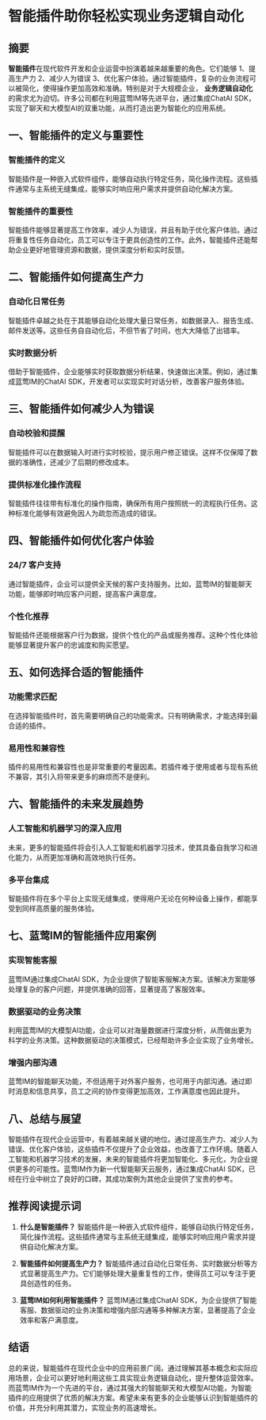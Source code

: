 # 智能插件助你轻松实现业务逻辑自动化

## 摘要

**智能插件**在现代软件开发和企业运营中扮演着越来越重要的角色。它们能够 1、提高生产力 2、减少人为错误 3、优化客户体验。通过智能插件，复杂的业务流程可以被简化，使得操作更加高效和准确。特别是对于大规模企业， **业务逻辑自动化** 的需求尤为迫切。许多公司都在利用蓝莺IM等先进平台，通过集成ChatAI SDK，实现了聊天和大模型AI的双重功能，从而打造出更为智能化的应用系统。

## 一、智能插件的定义与重要性

### 智能插件的定义

智能插件是一种嵌入式软件组件，能够自动执行特定任务，简化操作流程。这些插件通常与主系统无缝集成，能够实时响应用户需求并提供自动化解决方案。

### 智能插件的重要性

智能插件能够显著提高工作效率，减少人为错误，并且有助于优化客户体验。通过将重复性任务自动化，员工可以专注于更具创造性的工作。此外，智能插件还能帮助企业更好地管理资源和数据，提供深度分析和实时反馈。

## 二、智能插件如何提高生产力

### 自动化日常任务

智能插件卓越之处在于其能够自动化处理大量日常任务，如数据录入、报告生成、邮件发送等。这些任务自自动化后，不但节省了时间，也大大降低了出错率。

### 实时数据分析

借助于智能插件，企业能够实时获取数据分析结果，快速做出决策。例如，通过集成蓝莺IM的ChatAI SDK，开发者可以实现实时对话分析，改善客户服务体验。

## 三、智能插件如何减少人为错误

### 自动校验和提醒

智能插件可以在数据输入时进行实时校验，提示用户修正错误。这样不仅保障了数据的准确性，还减少了后期的修改成本。

### 提供标准化操作流程

智能插件往往带有标准化的操作指南，确保所有用户按照统一的流程执行任务。这种标准化能够有效避免因人为疏忽而造成的错误。

## 四、智能插件如何优化客户体验

### 24/7 客户支持

通过智能插件，企业可以提供全天候的客户支持服务。比如，蓝莺IM的智能聊天功能，能够即时响应客户问题，提高客户满意度。

### 个性化推荐

智能插件还能根据客户行为数据，提供个性化的产品或服务推荐。这种个性化体验能够显著提升客户的忠诚度和购买愿望。

## 五、如何选择合适的智能插件

### 功能需求匹配

在选择智能插件时，首先需要明确自己的功能需求。只有明确需求，才能选择到最合适的插件。

### 易用性和兼容性

插件的易用性和兼容性也是非常重要的考量因素。若插件难于使用或者与现有系统不兼容，其引入将带来更多的麻烦而不是便利。

## 六、智能插件的未来发展趋势

### 人工智能和机器学习的深入应用

未来，更多的智能插件将会引入人工智能和机器学习技术，使其具备自我学习和进化能力，从而更加准确和高效地执行任务。

### 多平台集成

智能插件将在多个平台上实现无缝集成，使得用户无论在何种设备上操作，都能享受到同样高质量的服务体验。

## 七、蓝莺IM的智能插件应用案例

### 实现智能客服

蓝莺IM通过集成ChatAI SDK，为企业提供了智能客服解决方案。该解决方案能够处理复杂的客户问题，并提供准确的回答，显著提高了客服效率。

### 数据驱动的业务决策

利用蓝莺IM的大模型AI功能，企业可以对海量数据进行深度分析，从而做出更为科学的业务决策。这种数据驱动的决策模式，已经帮助许多企业实现了业务增长。

### 增强内部沟通

蓝莺IM的智能聊天功能，不但适用于对外客户服务，也可用于内部沟通。通过即时消息和信息共享，员工之间的协作变得更加高效，工作满意度也因此提升。

## 八、总结与展望

智能插件在现代企业运营中，有着越来越关键的地位。通过提高生产力、减少人为错误、优化客户体验，这些插件不仅提升了企业效益，也改善了工作环境。随着人工智能和机器学习技术的发展，未来的智能插件将更加智能化、多元化，为企业提供更多的可能性。蓝莺IM作为新一代智能聊天云服务，通过集成ChatAI SDK，已经在行业中树立了良好的口碑，其成功案例为其他企业提供了宝贵的参考。

## 推荐阅读提示词

1. **什么是智能插件？**
   智能插件是一种嵌入式软件组件，能够自动执行特定任务，简化操作流程。这些插件通常与主系统无缝集成，能够实时响应用户需求并提供自动化解决方案。

2. **智能插件如何提高生产力？**
   智能插件通过自动化日常任务、实时数据分析等方式显著提高生产力。它们能够处理大量重复性的工作，使得员工可以专注于更具创造性的任务。

3. **蓝莺IM如何利用智能插件？**
   蓝莺IM通过集成ChatAI SDK，为企业提供了智能客服、数据驱动的业务决策和增强内部沟通等多种解决方案，显著提高了企业效率和客户满意度。

## 结语

总的来说，智能插件在现代企业中的应用前景广阔。通过理解其基本概念和实际应用场景，企业可以更好地利用这些工具实现业务逻辑自动化，提升整体运营效率。而蓝莺IM作为一个先进的平台，通过其强大的智能聊天和大模型AI功能，为智能插件的应用提供了优质的解决方案。希望未来有更多的企业能够认识到智能插件的价值，并充分利用其潜力，实现业务的高速增长。